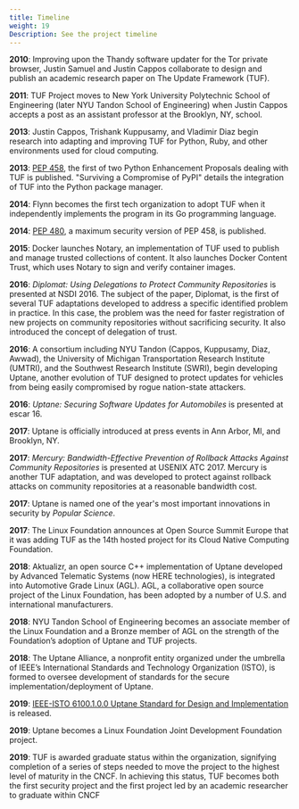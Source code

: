 ```yaml
---
title: Timeline
weight: 19
Description: See the project timeline
---
```


**2010**: Improving upon the Thandy software updater for the Tor private
browser, Justin Samuel and Justin Cappos collaborate to design and publish an
academic research paper on The Update Framework (TUF).

**2011**: TUF Project moves to New York University Polytechnic School of
Engineering (later NYU Tandon School of Engineering) when Justin Cappos
accepts a post as an assistant professor at the Brooklyn, NY, school.

**2013**: Justin Cappos, Trishank Kuppusamy, and Vladimir Diaz begin research
into adapting and improving TUF for Python, Ruby, and other environments used
for cloud computing.

**2013**: [PEP 458](https://www.python.org/dev/peps/pep-0458/), the first of
two Python Enhancement Proposals dealing with TUF is published.
"Surviving a Compromise of PyPI" details
the integration of TUF into the Python package manager.

**2014**: Flynn becomes the first tech organization to adopt TUF when
it independently implements the program in its Go programming language.

**2014**: [PEP 480](https://www.python.org/dev/peps/pep-0480/), a
maximum security version of PEP 458, is published.

**2015**: Docker launches Notary, an implementation of TUF
used to publish and manage trusted collections of content. It also launches
Docker Content Trust, which uses Notary to sign and verify container images.

**2016**: *Diplomat: Using Delegations to Protect Community Repositories*
is presented at NSDI 2016. The subject of the paper, Diplomat, is the first of several
TUF adaptations developed to address a specific identified problem in practice.
In this case,
the problem was the need for faster registration of new projects on community
repositories without sacrificing security. It also introduced the concept
of delegation of trust.

**2016**: A consortium including NYU Tandon (Cappos, Kuppusamy, Diaz, Awwad),
the University of Michigan Transportation Research Institute (UMTRI), and the
Southwest Research Institute (SWRI), begin developing Uptane, another evolution of
TUF designed to protect updates for vehicles from being easily compromised by rogue
nation-state attackers.

**2016**: *Uptane: Securing Software Updates for Automobiles* is presented at
escar 16.

**2017**: Uptane is officially introduced at press events in Ann Arbor, MI, and
Brooklyn, NY.

**2017**: *Mercury: Bandwidth-Effective Prevention of Rollback Attacks Against
Community Repositories* is presented at USENIX ATC 2017. Mercury is another TUF
adaptation, and was developed to protect against rollback attacks on community repositories at
a reasonable bandwidth cost.

**2017**: Uptane is named one of the year's most important innovations in
security by *Popular Science*.

**2017**: The Linux Foundation announces at Open Source Summit
Europe that it was adding TUF as the 14th hosted project for its Cloud Native
Computing Foundation.

**2018**: Aktualizr, an open source C++ implementation of Uptane developed by Advanced Telematic Systems (now HERE technologies), is integrated into Automotive Grade Linux (AGL). AGL, a collaborative open source project of the Linux
Foundation, has been adopted by a number of U.S. and international manufacturers.

**2018**: NYU Tandon School of Engineering becomes an associate member of the Linux Foundation and a Bronze member of AGL on the strength of the Foundation’s adoption of Uptane and TUF projects.

**2018**: The Uptane Alliance, a nonprofit entity organized under the umbrella of IEEE’s International Standards and Technology Organization (ISTO), is formed to oversee development of standards for the secure implementation/deployment of Uptane.

**2019**: [IEEE-ISTO 6100.1.0.0 Uptane Standard for Design and Implementation](https://uptane.github.io/papers/ieee-isto-6100.1.0.0.uptane-standard.html) is released.

**2019**: Uptane becomes a Linux Foundation Joint Development Foundation project.

**2019**:  TUF is awarded graduate status within the organization, signifying completion of a series of steps needed to move the project to the highest level of maturity in the CNCF. In achieving this status, TUF becomes both the first security project and the first project led by an academic researcher to graduate within CNCF